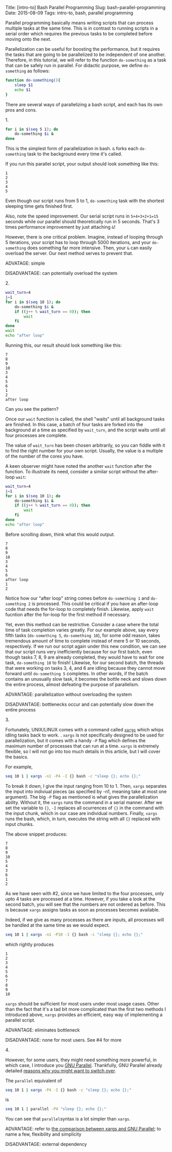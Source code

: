 Title: [intro-to] Bash Parallel Programming
Slug: bash-parallel-programming
Date: 2015-08-09
Tags: intro-to, bash, parallel programming

Parallel programming basically means writing scripts that can process multiple
tasks at the same time. This is in contrast to running scripts in a serial order which requires the
previous tasks to be completed before moving onto the next.

Parallelization can be useful for boosting the performance, but it requires the tasks
that are going to be parallelized to be independent of one another. Therefore, in
this tutorial, we will refer to the function `do-something` as a task that can
be safely run in parallel. For didactic purpose, we define `do-something` as follows:

```bash
function do-something(){
    sleep $1
    echo $1
}
```

There are several ways of parallelizing a bash script, and each has its own pros
and cons.

1\.

```bash
for i in $(seq 5 1); do
    do-something $i &
done
```

This is the simplest form of parallelization in bash. `&` forks each
`do-something` task to the background every time it's called.

If you run this parallel script, your output should look something like this:

```
1
2
3
4
5
```

Even though our script runs from 5 to 1, `do-something` task with the shortest sleeping time gets finished first.

Also, note the speed improvement. Our serial script runs in `5+4+3+2+1=15`
seconds while our parallel should theoretically run in 5 seconds. That's 3 times performance improvement by just attaching `&`!

However, there is one critical problem. Imagine, instead of looping through 5 iterations, your script has to loop through 5000 iterations, and your `do-something` does something far more intensive. Then, your `&` can easily overload the server. Our next method serves to prevent that.

ADVATAGE: simple

DISADVANTAGE: can potentially overload the system

2\.

```bash
wait_turn=4
j=1
for i in $(seq 10 1); do
    do-something $i &
    if ((j++ % wait_turn == 0)); then
        wait
    fi
done
wait
echo "after loop"
```

Running this, our result should look something like this:

```
7
8
9
10
3
4
5
6
1
2
after loop
```

Can you see the pattern?

Once our `wait` function is called, the shell "waits" until all background tasks
are finished. In this case, a batch of four tasks are forked into the background at a time as specified by `wait_turn`, and the script waits until all four processes are complete. 

The value of `wait_turn` has been chosen arbitrarily, so you can fiddle with it to find the right number for your own script. Usually, the value is a multiple of the number of the cores you have.

A keen observer might have noted the another `wait` function after the function.
To illustrate its need, consider a similar script without the after-loop `wait`:

```bash
wait_turn=4
j=1
for i in $(seq 10 1); do
    do-something $i &
    if ((j++ % wait_turn == 0)); then
        wait
    fi
done
echo "after loop"
```

Before scrolling down, think what this would output.

```
7
8
9
10
3
4
5
6
after loop
1
2
```

Notice how our "after loop" string comes before `do-something 1` and `do-something 2` is
processed. This could be critical if you have an after-loop code that needs the
for-loop to completely finish. Likewise, apply `wait` fucntion after the for-loop for the first method if necessary.

Yet, even this method can be restrictive. Consider a case where the total time
of task completion varies greatly. For our example above, say every fifth tasks
(`do-something 5`, `do-something 10`), for some odd reason, takes tremendous
amount of time to complete instead of mere 5 or 10 seconds, respectively. If we
run our script again under this new condition, we can see that our script runs
very inefficiently because for our first batch, even though tasks 7, 8, 9 are
already completed, they would have to wait for one task, `do-something 10` to
finish! Likewise, for our second batch, the threads that were working on tasks
3, 4, and 6 are idling because they cannot move forward until `do-something 5`
completes. In other words, if the batch contains an unusually slow task, it becomes
the bottle neck and slows down the entire process, almost defeating the purpose
of parallelism.

ADVANTAGE: parallelization without overloading the system

DISADVANTAGE: bottlenecks occur and can potentially slow down the entire process

3\.

Fortunately, UNIX/LINUX comes with a command called
[`xargs`](https://en.wikipedia.org/wiki/Xargs) which whips idling tasks back to
work. . `xargs` is not specifically designed to be used for parallelization, but
it comes with a handy `-P` flag which defines the maximum number of processes that can run at
a time. `xargs` is extremely flexible, so I will not go into too much details in
this article, but I will cover the basics.

For example,

```bash
seq 10 1 | xargs -n1 -P4 -I {} bash -c "sleep {}; echo {};"
```

To break it down, I give the input ranging from 10 to 1. Then, `xargs` separates
the input into indiviual pieces (as specified by -n1, meaning take at most one
argument). The big `-P` flag as mentioned is what gives the parallelization
ability. Without it, the `xargs` runs the command in a serial manner. After we
set the variable to `{}`, `-I` replaces all ocurrences of `{}` in the command
with the input chunk, which in our case are individual numbers. Finally, `xargs`
runs the bash, which, in turn, executes the string with all `{}` replaced with
input chunks.


The above snippet produces:

```
7
8
9
10
5
4
3
6
1
2
```

As we have seen with #2, since we have limited to the four processes, only upto 4 tasks are processed at a time. However, if you take a look at the second batch, you will see that the numbers are not ordered as before. This is because `xargs` assigns tasks as soon as processes becomes available.

Indeed, if we give as many processes as there are inputs, all processes will be handled at the same time as we would expect.

```bash
seq 10 1 | xargs -n1 -P10 -I {} bash -c "sleep {}; echo {};"
```

which rightly produces

```
1
2
3
4
5
6
7
8
9
10
```

`xargs` should be sufficient for most users under most usage cases. Other than the fact that it's a tad bit more complicated than the first two methods I introduced above, `xargs` provides an efficient, easy way of implementing a parallel script.

ADVANTAGE: eliminates bottleneck

DISADVANTAGE: none for most users. See #4 for more

4\. 

However, for some users, they might need something more powerful, in which case,
I introduce you [GNU Parallel](http://www.gnu.org/software/parallel/).
Thankfully, GNU Parallel already detailed
[reasons why you might want to switch over](https://www.gnu.org/software/parallel/man.html#DIFFERENCES-BETWEEN-xargs-AND-GNU-Parallel). 

The `parallel` equivalent of 
```bash
seq 10 1 | xargs -P4 -I {} bash -c "sleep {}; echo {};"
```

is

```bash
seq 10 1 | parallel -P4 "sleep {}; echo {};"
```

You can see that `parallel`syntax is a lot simpler than `xargs`.


ADVANTAGE: refer to [the comparison between xargs and GNU Parallel](https://www.gnu.org/software/parallel/man.html#DIFFERENCES-BETWEEN-xargs-AND-GNU-Parallel); to name a few, flexibility and simplicity

DISADVANTAGE: external dependency







